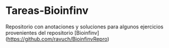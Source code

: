 # Tareas-Bioinfinv
Repositorio con anotaciones y soluciones para algunos ejercicios provenientes del repositorio [Bioinfinv] (https://github.com/ravuch/BioinfinvRepro)

